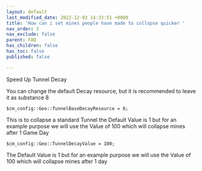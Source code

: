 ```yaml
---
layout: default
last_modified_date: 2022-12-03 14:33:51 +0000
title: 'How can i set mines people have made to collapse quicker '
nav_order: 3
nav_exclude: false
parent: FAQ
has_children: false
has_toc: false
published: false

---
```

Speed Up Tunnel Decay

You can change the default Decay resource, but it is recommended to leave it as substance 8 

    $cm_config::Geo::TunnelBaseDecayResource = 8;

This is to collapse a standard Tunnel the Default Value is 1 but for an example purpose we will use the Value of 100 which will collapse mines after 1 Game Day

    $cm_config::Geo::TunnelDecayValue = 100;

The Default Value is 1 but for an example purpose we will use the Value of 100 which will collapse mines after 1 day